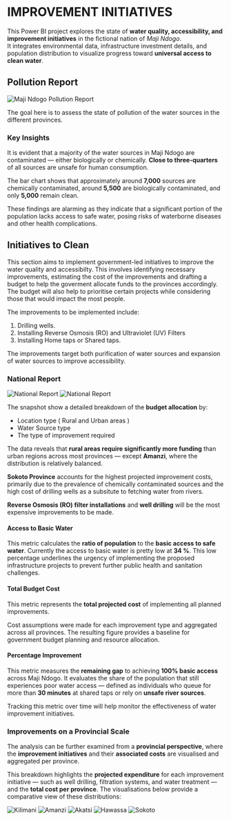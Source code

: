 # IMPROVEMENT INITIATIVES   

This Power BI project explores the state of **water quality, accessibility, and improvement initiatives** in the fictional nation of *Maji Ndogo*.  
It integrates environmental data, infrastructure investment details, and population distribution to visualize progress toward **universal access to clean water**.

##  Pollution Report

![Maji Ndogo Pollution Report](/Resources/Images/Part3/Pollution%20Report.png)

The goal here is to assess the state of pollution of the water sources in the different provinces. 

### Key Insights

It is evident that a majority of the water sources in Maji Ndogo are contaminated — either biologically or chemically. **Close to three-quarters** of all sources are unsafe for human consumption.

The bar chart shows that approximately around **7,000** sources are chemically contaminated, around **5,500** are biologically contaminated, and only **5,000** remain clean.

These findings are alarming as they indicate that a significant portion of the population lacks access to safe water, posing risks of waterborne diseases and other health complications.




## Initiatives to Clean

This section aims to implement government-led initiatives to improve the water quality and accessibilty. This involves identifying necessary improvements,  estimating the cost of the improvements and drafting a budget to help the goverment allocate funds to the provinces accordingly. The budget will also help to prioritise certain projects while considering those that would impact the most people.

The improvements to be implemented include:

 1. Drilling wells.
 2. Installing Reverse Osmosis (RO) and Ultraviolet (UV) Filters
 3. Installing Home taps or Shared taps.

The improvements target both purification of water sources and expansion of water sources to improve accessibility.

### National Report

![National Report](/Resources/Images/Part3/National%20-%20Province.png)
![National Report](/Resources/Images/Part3/National%20-%20Improvement.png)


The snapshot show a detailed breakdown of the **budget allocation** by:

- Location type ( Rural and Urban areas )
- Water Source type
- The type of improvement required

The data reveals that **rural areas require significantly more funding** than urban regions across most provinces — except **Amanzi**, where the distribution is relatively balanced.

**Sokoto Province** accounts for the highest projected improvement costs, primarily due to the prevalence of chemically contaminated sources and the high cost of drilling wells as a subsitute to fetching water from rivers. 

 **Reverse Osmosis (RO) filter installations** and **well drilling** will be the most expensive improvements to be made.
 

####  Access to Basic Water

This metric calculates the **ratio of population** to the **basic access to safe water**. Currently the access to basic water is pretty low at **34 %**. This low percentage underlines the urgency of implementing the proposed infrastructure projects to prevent further public health and sanitation challenges.

####  Total Budget Cost
This metric represents the **total projected cost** of implementing all planned improvements.  

Cost assumptions were made for each improvement type and aggregated across all provinces.  The resulting figure provides a baseline for government budget planning and resource allocation.

#### Percentage Improvement
This metric measures the **remaining gap** to achieving **100% basic access** across Maji Ndogo.  It evaluates the share of the population that still experiences poor water access — defined as individuals who queue for more than **30 minutes** at shared taps or rely on **unsafe river sources**.

Tracking this metric over time will help monitor the effectiveness of water improvement initiatives.

 ### Improvements on a Provincial Scale
The analysis can be further examined from a **provincial perspective**, where the **improvement initiatives** and their **associated costs** are visualised and aggregated per province.

This breakdown highlights the **projected expenditure** for each improvement initiative — such as well drilling, filtration systems, and water treatment — and the **total cost per province**. The visualisations below provide a comparative view of these distributions:

![Kilimani](/Resources/Images/Part3/Kilimani.png)
![Amanzi](/Resources/Images/Part3/Amazi.png)
![Akatsi](/Resources/Images/Part3/Akatsi.png)
![Hawassa](/Resources/Images/Part3/Hawassa.png)
![Sokoto](/Resources/Images/Part3/Sokoto.png)